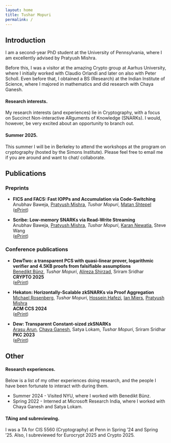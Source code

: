 ```yaml
---
layout: home
title: Tushar Mopuri
permalink: /
---
```


## Introduction

I am a second-year PhD student at the University of Pennsylvania, where I am excellently advised by Pratyush Mishra. 

Before this, I was a visitor at the amazing Crypto group at Aarhus University, where I initially worked with Claudio Orlandi and later on also with Peter Scholl. Even before that, I obtained a BS (Research) at the Indian Institute of Science, where I majored in mathematics and did research with Chaya Ganesh.

#### Research interests.
My research interests (and experiences) lie in Cryptography, with a focus on Succinct Non-interactive ARguments of Knowledge (SNARKs). I would, however, be very excited about an opportunity to branch out.

#### Summer 2025.
This summer I will be in Berkeley to attend the workshops at the program on cryptography (hosted by the Simons Institute). Please feel free to email me if you are around and want to chat/ collaborate.

## Publications

### Preprints

* **<span class="font-sans">FICS</span> and <span class="font-sans">FACS</span>: Fast IOPPs and Accumulation via Code-Switching**  
Anubhav Baweja, [Pratyush Mishra](https://pratyushmishra.com/), _Tushar Mopuri_, [Matan Shtepel](https://matanshtepel.com/)  
([ePrint](https://eprint.iacr.org/2025/737))

* **<span class="textsc">Scribe</span>: Low-memory SNARKs via Read-Write Streaming**\
Anubhav Baweja, [Pratyush Mishra](https://pratyushmishra.com/), _Tushar Mopuri_, [Karan Newatia](https://karannewatia.github.io/), Steve Wang\
([ePrint](https://eprint.iacr.org/2024/1970))

### Conference publications

* **<span class="font-sans">DewTwo</span>: a transparent PCS with quasi-linear prover, logarithmic verifier and 4.5KB proofs from falsifiable assumptions**  
[Benedikt Bünz](https://cs.nyu.edu/~bb/), _Tushar Mopuri_, [Alireza Shirzad](https://alireza-shirzad.github.io/), Sriram Sridhar\
**CRYPTO 2025**\
([ePrint](https://eprint.iacr.org/2025/129))

* **<span class="textsc">Hekaton</span>: Horizontally-Scalable zkSNARKs via Proof Aggregation**  
[Michael Rosenberg](https://mrosenberg.pub/), _Tushar Mopuri_, [Hossein Hafezi](https://hosseinhafezi.com/), [Ian Miers](https://www.cs.umd.edu/people/imiers), [Pratyush Mishra](https://pratyushmishra.com/)\
**ACM CCS 2024**\
([ePrint](https://eprint.iacr.org/2024/1208))

* **Dew: Transparent Constant-sized zkSNARKs**  
[Arasu Arun](https://arasua.run/), [Chaya Ganesh](https://www.csa.iisc.ac.in/~chaya/), Satya Lokam, _Tushar Mopuri_, Sriram Sridhar\
**PKC 2023**\
([ePrint](https://eprint.iacr.org/2022/419))

## Other

#### Research experiences.
Below is a list of my other experiences doing research, and the people I have been fortunate to interact with during them.

* Summer 2024 - Visited NYU, where I worked with Benedikt Bünz.
* Spring 2022 - Interned at Microsoft Research India, where I worked with Chaya Ganesh and Satya Lokam.

#### TAing and subreviewing.
I was a TA for CIS 5560 (Cryptography) at Penn in Spring ’24 and Spring ’25. Also, I subreviewed for Eurocrypt 2025 and Crypto 2025.

